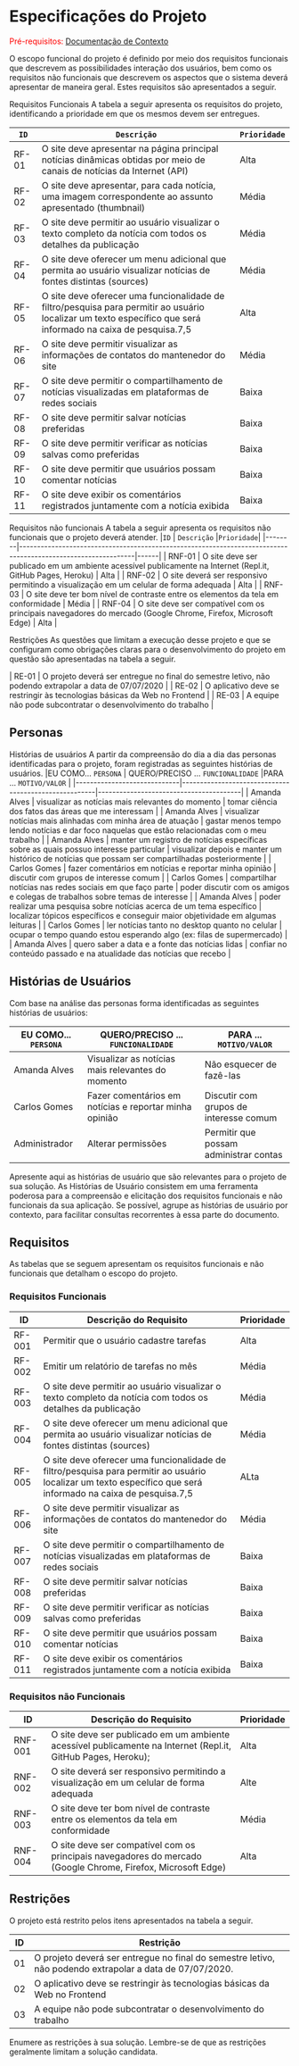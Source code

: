 # Especificações do Projeto

<span style="color:red">Pré-requisitos: <a href="1-Documentação de Contexto.md"> Documentação de Contexto</a></span>

O escopo funcional do projeto é definido por meio dos requisitos funcionais que descrevem as possibilidades interação dos usuários, bem como os requisitos não funcionais que descrevem os aspectos que o sistema deverá apresentar de maneira geral. Estes requisitos são apresentados a seguir.

Requisitos Funcionais
A tabela a seguir apresenta os requisitos do projeto, identificando a prioridade em que os mesmos devem ser entregues.

|`ID` |                                                           `Descrição`                                                  |           `Prioridade`                 |
|-----|------------------------------------------------------------------------------------------------------------------------|----------------------------------------|
| RF-01 | O site deve apresentar na página principal notícias dinâmicas obtidas por meio de canais de notícias da Internet (API) | Alta |
| RF-02 | O site deve apresentar, para cada notícia, uma imagem correspondente ao assunto apresentado (thumbnail) | Média |
| RF-03 | O site deve permitir ao usuário visualizar o texto completo da notícia com todos os detalhes da publicação | Média |
| RF-04 | O site deve oferecer um menu adicional que permita ao usuário visualizar notícias de fontes distintas (sources) | Média |
| RF-05 | O site deve oferecer uma funcionalidade de filtro/pesquisa para permitir ao usuário localizar um texto específico que será informado na caixa de pesquisa.7,5 | Alta |
| RF-06 | O site deve permitir visualizar as informações de contatos do mantenedor do site | Média |
| RF-07 | O site deve permitir o compartilhamento de notícias visualizadas em plataformas de redes sociais | Baixa |
| RF-08 | O site deve permitir salvar notícias preferidas | Baixa |
| RF-09 | O site deve permitir verificar as notícias salvas como preferidas | Baixa |
| RF-10 | O site deve permitir que usuários possam comentar notícias | Baixa |
| RF-11 | O site deve exibir os comentários registrados juntamente com a notícia exibida | Baixa |


Requisitos não funcionais
A tabela a seguir apresenta os requisitos não funcionais que o projeto deverá atender.
|`ID`    |                                                       `Descrição`                                            |`Prioridade`|
|--------|--------------------------------------------------------------------------------------------------------------|------|
| RNF-01 | O site deve ser publicado em um ambiente acessível publicamente na Internet (Repl.it, GitHub Pages, Heroku)  | Alta |
| RNF-02 | O site deverá ser responsivo permitindo a visualização em um celular de forma adequada                       | Alta |
| RNF-03 | O site deve ter bom nível de contraste entre os elementos da tela em conformidade                            | Média |
| RNF-04 | O site deve ser compatível com os principais navegadores do mercado (Google Chrome, Firefox, Microsoft Edge) | Alta |

Restrições
As questões que limitam a execução desse projeto e que se configuram como obrigações claras para o desenvolvimento do projeto em questão são apresentadas na tabela a seguir.

| RE-01 | O projeto deverá ser entregue no final do semestre letivo, não podendo extrapolar a data de 07/07/2020 |
| RE-02 | O aplicativo deve se restringir às tecnologias básicas da Web no Frontend |
| RE-03 | A equipe não pode subcontratar o desenvolvimento do trabalho |


## Personas

Histórias de usuários
A partir da compreensão do dia a dia das personas identificadas para o projeto, foram registradas as seguintes histórias de usuários.
|EU COMO... `PERSONA`         | QUERO/PRECISO ... `FUNCIONALIDADE`                   |PARA ... `MOTIVO/VALOR`                 |
|-----------------------------|------------------------------------------------------|----------------------------------------|
| Amanda Alves | visualizar as notícias mais relevantes do momento | tomar ciência dos fatos das áreas que me interessam |
| Amanda Alves | visualizar notícias mais alinhadas com minha área de atuação | gastar menos tempo lendo notícias e dar foco naquelas que estão relacionadas com o meu trabalho |
| Amanda Alves | manter um registro de notícias específicas sobre as quais possuo interesse particular | visualizar depois e manter um histórico de notícias que possam ser compartilhadas posteriormente |
| Carlos Gomes | fazer comentários em notícias e reportar minha opinião | discutir com grupos de interesse comum |
| Carlos Gomes | compartilhar notícias nas redes sociais em que faço parte | poder discutir com os amigos e colegas de trabalhos sobre temas de interesse |
| Amanda Alves | poder realizar uma pesquisa sobre notícias acerca de um tema específico | localizar tópicos específicos e conseguir maior objetividade em algumas leituras |
| Carlos Gomes | ler notícias tanto no desktop quanto no celular | ocupar o tempo quando estou esperando algo (ex: filas de supermercado) |
| Amanda Alves | quero saber a data e a fonte das notícias lidas | confiar no conteúdo passado e na atualidade das notícias que recebo |

## Histórias de Usuários

Com base na análise das personas forma identificadas as seguintes histórias de usuários:

|EU COMO... `PERSONA`         | QUERO/PRECISO ... `FUNCIONALIDADE`                   |PARA ... `MOTIVO/VALOR`                 |
|-----------------------------|------------------------------------------------------|----------------------------------------|
|Amanda Alves                 |Visualizar as notícias mais relevantes do momento     | Não esquecer de fazê-las               |
|Carlos Gomes                 |Fazer comentários em notícias e reportar minha opinião| Discutir com grupos de interesse comum |
|Administrador                |Alterar permissões                                    | Permitir que possam administrar contas |

Apresente aqui as histórias de usuário que são relevantes para o projeto de sua solução. As Histórias de Usuário consistem em uma ferramenta poderosa para a compreensão e elicitação dos requisitos funcionais e não funcionais da sua aplicação. Se possível, agrupe as histórias de usuário por contexto, para facilitar consultas recorrentes à essa parte do documento.

## Requisitos

As tabelas que se seguem apresentam os requisitos funcionais e não funcionais que detalham o escopo do projeto.

### Requisitos Funcionais

|  ID  |                                                                    Descrição do Requisito                                                                | Prioridade |
|------|---------------------------------------------------------------------------------------------------------------------------------------------------------------|-------|
|RF-001| Permitir que o usuário cadastre tarefas                                                                                                                       | Alta | 
|RF-002| Emitir um relatório de tarefas no mês                                                                                                                         | Média |
|RF-003| O site deve permitir ao usuário visualizar o texto completo da notícia com todos os detalhes da publicação                                                    | Média | 
|RF-004| O site deve oferecer um menu adicional que permita ao usuário visualizar notícias de fontes distintas (sources)                                               | Média |
|RF-005| O site deve oferecer uma funcionalidade de filtro/pesquisa para permitir ao usuário localizar um texto específico que será informado na caixa de pesquisa.7,5 | ALta | 
|RF-006| O site deve permitir visualizar as informações de contatos do mantenedor do site                                                                              | Média |
|RF-007| O site deve permitir o compartilhamento de notícias visualizadas em plataformas de redes sociais                                                              | Baixa | 
|RF-008| O site deve permitir salvar notícias preferidas                                                                                                               | Baixa |
|RF-009| O site deve permitir verificar as notícias salvas como preferidas                                                                                             | Baixa | 
|RF-010| O site deve permitir que usuários possam comentar notícias                                                                                                    | Baixa |
|RF-011| O site deve exibir os comentários registrados juntamente com a notícia exibida                                                                                | Baixa |

### Requisitos não Funcionais

|ID     |                                  Descrição do Requisito                                                  |Prioridade |
|-------|---------------------------------------------------------------------------------------------------------------|------|
|RNF-001| O site deve ser publicado em um ambiente acessível publicamente na Internet (Repl.it, GitHub Pages, Heroku);  | Alta |
|RNF-002| O site deverá ser responsivo permitindo a visualização em um celular de forma adequada                        | Alte |
|RNF-003| O site deve ter bom nível de contraste entre os elementos da tela em conformidade                             | Média |
|RNF-004| O site deve ser compatível com os principais navegadores do mercado (Google Chrome, Firefox, Microsoft Edge)  | Alta |

## Restrições

O projeto está restrito pelos itens apresentados na tabela a seguir.

|ID| Restrição                                             |
|--|-------------------------------------------------------|
|01| O projeto deverá ser entregue no final do semestre letivo, não podendo extrapolar a data de 07/07/2020. |
|02| O aplicativo deve se restringir às tecnologias básicas da Web no Frontend |
|03| A equipe não pode subcontratar o desenvolvimento do trabalho |


Enumere as restrições à sua solução. Lembre-se de que as restrições geralmente limitam a solução candidata.
